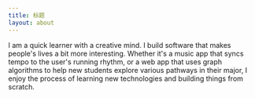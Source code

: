 ```yaml
---
title: 标题
layout: about
---
```


I am a quick learner with a creative mind. I build software that makes people's lives a bit more interesting. Whether it's a music app that syncs tempo to the user's running rhythm, or a web app that uses graph algorithms to help new students explore various pathways in their major, I enjoy the process of learning new technologies and building things from scratch. 
